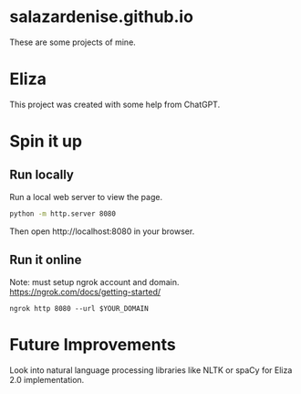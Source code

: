 # salazardenise.github.io
These are some projects of mine. 

# Eliza
This project was created with some help from ChatGPT.

# Spin it up
## Run locally
Run a local web server to view the page.
```bash
python -m http.server 8080
```
Then open http://localhost:8080 in your browser.

## Run it online
Note: must setup ngrok account and domain. https://ngrok.com/docs/getting-started/ 
```
ngrok http 8080 --url $YOUR_DOMAIN
```

# Future Improvements
Look into natural language processing libraries like NLTK or spaCy for Eliza 2.0 implementation.

